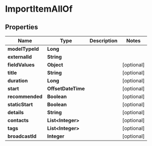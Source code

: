 

# ImportItemAllOf


## Properties

| Name | Type | Description | Notes |
|------------ | ------------- | ------------- | -------------|
|**modelTypeId** | **Long** |  |  |
|**externalId** | **String** |  |  |
|**fieldValues** | **Object** |  |  [optional] |
|**title** | **String** |  |  [optional] |
|**duration** | **Long** |  |  [optional] |
|**start** | **OffsetDateTime** |  |  [optional] |
|**recommended** | **Boolean** |  |  [optional] |
|**staticStart** | **Boolean** |  |  [optional] |
|**details** | **String** |  |  [optional] |
|**contacts** | **List&lt;Integer&gt;** |  |  [optional] |
|**tags** | **List&lt;Integer&gt;** |  |  [optional] |
|**broadcastId** | **Integer** |  |  [optional] |



